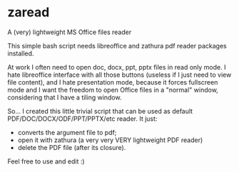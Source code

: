 # zaread
A (very) lightweight MS Office files reader

This simple bash script needs libreoffice and zathura pdf reader packages installed.

At work I often need to open doc, docx, ppt, pptx files in read only mode. I hate libreoffice interface with all those buttons (useless if I just need to view file content), and I hate presentation mode, because it forces fullscreen mode and I want the freedom to open Office files in a "normal" window, considering that I have a tiling window.

So... I created this little trivial script that can be used as default PDF/DOC/DOCX/ODF/PPT/PPTX/etc reader. It just:
- converts the argument file to pdf;
- open it with zathura (a very very VERY lightweight PDF reader)
- delete the PDF file (after its closure).

Feel free to use and edit :)
